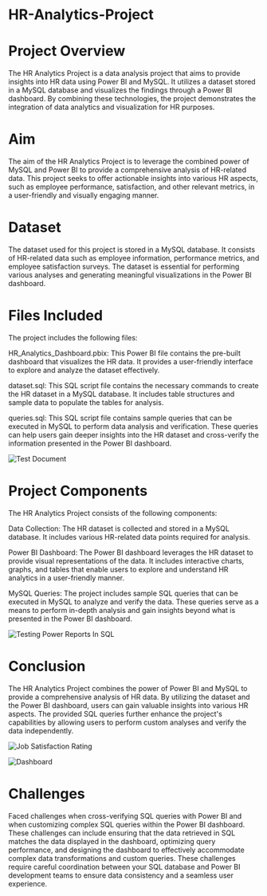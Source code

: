 # HR-Analytics-Project

# Project Overview
The HR Analytics Project is a data analysis project that aims to provide insights into HR data using Power BI and MySQL. It utilizes a dataset stored in a MySQL database and visualizes the findings through a Power BI dashboard. By combining these technologies, the project demonstrates the integration of data analytics and visualization for HR purposes.

# Aim
The aim of the HR Analytics Project is to leverage the combined power of MySQL and Power BI to provide a comprehensive analysis of HR-related data. This project seeks to offer actionable insights into various HR aspects, such as employee performance, satisfaction, and other relevant metrics, in a user-friendly and visually engaging manner.

# Dataset
The dataset used for this project is stored in a MySQL database. It consists of HR-related data such as employee information, performance metrics, and employee satisfaction surveys. The dataset is essential for performing various analyses and generating meaningful visualizations in the Power BI dashboard.

# Files Included
The project includes the following files:

HR_Analytics_Dashboard.pbix: This Power BI file contains the pre-built dashboard that visualizes the HR data. It provides a user-friendly interface to explore and analyze the dataset effectively.

dataset.sql: This SQL script file contains the necessary commands to create the HR dataset in a MySQL database. It includes table structures and sample data to populate the tables for analysis.

queries.sql: This SQL script file contains sample queries that can be executed in MySQL to perform data analysis and verification. These queries can help users gain deeper insights into the HR dataset and cross-verify the information presented in the Power BI dashboard.

![Test Document](PNG/Test%20Document.png)

# Project Components
The HR Analytics Project consists of the following components:

Data Collection: The HR dataset is collected and stored in a MySQL database. It includes various HR-related data points required for analysis.

Power BI Dashboard: The Power BI dashboard leverages the HR dataset to provide visual representations of the data. It includes interactive charts, graphs, and tables that enable users to explore and understand HR analytics in a user-friendly manner.

MySQL Queries: The project includes sample SQL queries that can be executed in MySQL to analyze and verify the data. These queries serve as a means to perform in-depth analysis and gain insights beyond what is presented in the Power BI dashboard.

![Testing Power Reports In SQL](PNG/Testing%20Power%20Reports%20In%20SQL.png)

# Conclusion
The HR Analytics Project combines the power of Power BI and MySQL to provide a comprehensive analysis of HR data. By utilizing the dataset and the Power BI dashboard, users can gain valuable insights into various HR aspects. The provided SQL queries further enhance the project's capabilities by allowing users to perform custom analyses and verify the data independently.

![Job Satisfaction Rating](PNG/Job%20Satisfaction%20Rating.png)

![Dashboard](PNG/Dashboard_.png)

# Challenges
Faced challenges when cross-verifying SQL queries with Power BI and when customizing complex SQL queries within the Power BI dashboard. These challenges can include ensuring that the data retrieved in SQL matches the data displayed in the dashboard, optimizing query performance, and designing the dashboard to effectively accommodate complex data transformations and custom queries. These challenges require careful coordination between your SQL database and Power BI development teams to ensure data consistency and a seamless user experience.
